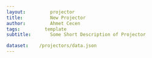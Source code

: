 ```yaml
---
layout:     	projector
title:     		New Projector
author:     	Ahmet Cecen
tags:         template
subtitle:    	Some Short Description of Projector

dataset:    /projectors/data.json
---
```



